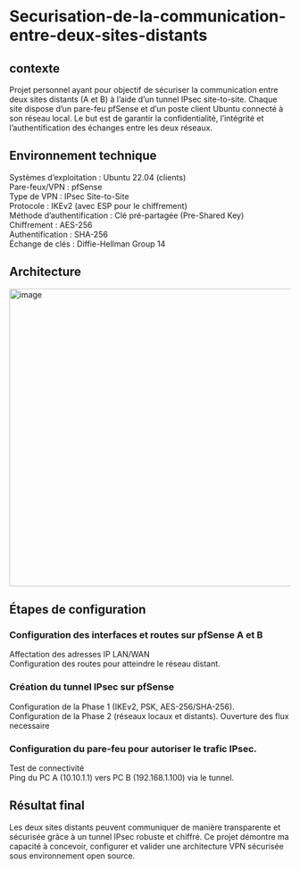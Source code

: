 # Securisation-de-la-communication-entre-deux-sites-distants

## contexte 
Projet personnel ayant pour objectif de sécuriser la communication entre deux sites distants (A et B) à l’aide d’un tunnel IPsec site-to-site.
Chaque site dispose d’un pare-feu pfSense et d’un poste client Ubuntu connecté à son réseau local.
Le but est de garantir la confidentialité, l’intégrité et l’authentification des échanges entre les deux réseaux.

## Environnement technique
Systèmes d’exploitation : Ubuntu 22.04 (clients)\
Pare-feux/VPN : pfSense\
Type de VPN : IPsec Site-to-Site\
Protocole : IKEv2 (avec ESP pour le chiffrement)\
Méthode d’authentification : Clé pré-partagée (Pre-Shared Key)\
Chiffrement : AES-256\
Authentification : SHA-256\
Échange de clés : Diffie-Hellman Group 14

## Architecture
<img width="1471" height="533" alt="image" src="https://github.com/user-attachments/assets/31def80f-99fb-47fa-b5b2-3549d5043ab8" />


## Étapes de configuration
### Configuration des interfaces et routes sur pfSense A et B
Affectation des adresses IP LAN/WAN\
Configuration des routes pour atteindre le réseau distant.

### Création du tunnel IPsec sur pfSense
Configuration de la Phase 1 (IKEv2, PSK, AES-256/SHA-256).\
Configuration de la Phase 2 (réseaux locaux et distants).
Ouverture des flux necessaire

### Configuration du pare-feu pour autoriser le trafic IPsec.
Test de connectivité\
Ping du PC A (10.10.1.1) vers PC B (192.168.1.100) via le tunnel.

## Résultat final

Les deux sites distants peuvent communiquer de manière transparente et sécurisée grâce à un tunnel IPsec robuste et chiffré.
Ce projet démontre ma capacité à concevoir, configurer et valider une architecture VPN sécurisée sous environnement open source.

